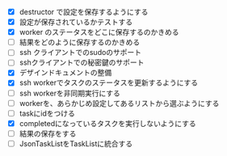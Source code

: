 - [x] destructor で設定を保存するようにする
- [x] 設定が保存されているかテストする
- [x] worker のステータスをどこに保存するのかきめる
- [ ] 結果をどのように保存するのかきめる
- [ ] ssh クライアントでのsudoのサポート
- [ ] sshクライアントでの秘密鍵のサポート
- [x] デザインドキュメントの整備
- [x] ssh workerでタスクのステータスを更新するようにする
- [ ] ssh workerを非同期実行にする
- [ ] workerを、あらかじめ設定してあるリストから選ぶようにする
- [ ] taskにidをつける
- [x] completedになっているタスクを実行しないようにする
- [ ] 結果の保存をする
- [ ] JsonTaskListをTaskListに統合する
